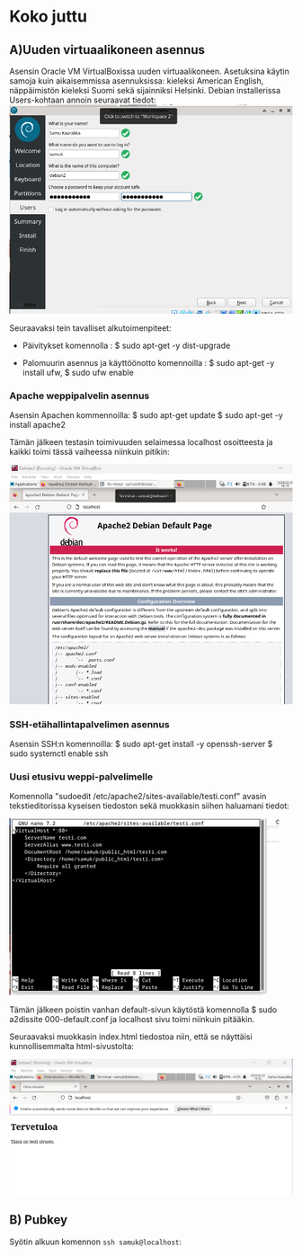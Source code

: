# Koko juttu

## A)Uuden virtuaalikoneen asennus

Asensin Oracle VM VirtualBoxissa uuden virtuaalikoneen. Asetuksina käytin samoja kuin aikaisemmissa asennuksissa: kieleksi American English, näppäimistön kieleksi Suomi sekä sijainniksi Helsinki. Debian installerissa Users-kohtaan annoin seuraavat tiedot:
![Add file: Upload](Osa1.png)

Seuraavaksi tein tavalliset alkutoimenpiteet:

* Päivitykset komennolla : $ sudo apt-get -y dist-upgrade 

* Palomuurin asennus ja käyttöönotto komennoilla : $ sudo apt-get -y install ufw,
$ sudo ufw enable

### Apache weppipalvelin asennus

Asensin Apachen kommennoilla: 
$ sudo apt-get update
$ sudo apt-get -y install apache2

Tämän jälkeen testasin toimivuuden selaimessa localhost osoitteesta ja kaikki toimi tässä vaiheessa niinkuin pitikin:

![Add file: Upload](Osa2.png)

### SSH-etähallintapalvelimen asennus

Asensin SSH:n komennoilla:
$ sudo apt-get install -y openssh-server
$ sudo systemctl enable ssh

### Uusi etusivu weppi-palvelimelle

Komennolla "sudoedit /etc/apache2/sites-available/testi.conf" avasin tekstieditorissa kyseisen tiedoston sekä muokkasin siihen haluamani <VirtualHost> tiedot:

![Add file: Upload](Osa3.png)

Tämän jälkeen poistin vanhan default-sivun käytöstä komennolla $ sudo a2dissite 000-default.conf ja localhost sivu toimi niinkuin pitääkin.

Seuraavaksi muokkasin index.html tiedostoa niin, että se näyttäisi kunnollisemmalta html-sivustolta: 

![Add file: Upload](Osa4.png)

## B) Pubkey

Syötin alkuun komennon `ssh samuk@localhost`:







